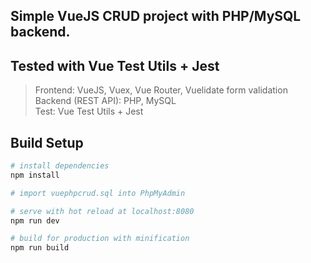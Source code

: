 ## Simple VueJS CRUD project with PHP/MySQL backend.  
## Tested with Vue Test Utils + Jest

> Frontend: VueJS, Vuex, Vue Router, Vuelidate form validation  
> Backend (REST API): PHP, MySQL  
> Test: Vue Test Utils + Jest

## Build Setup

``` bash
# install dependencies
npm install

# import vuephpcrud.sql into PhpMyAdmin

# serve with hot reload at localhost:8080
npm run dev

# build for production with minification
npm run build
```
